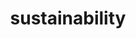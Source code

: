 ---
layout: posts_by_category
categories: sustainability
title: sustainability
permalink: /category/sustainability
---